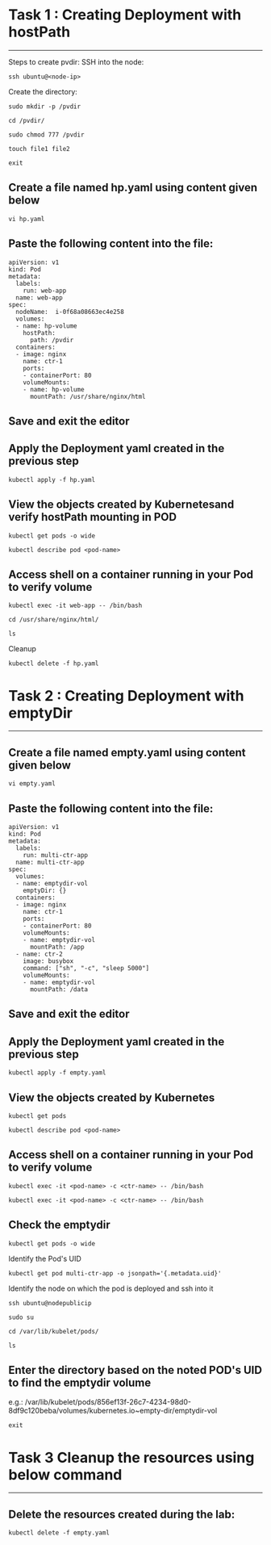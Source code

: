 # Task 1 : Creating Deployment with hostPath
--------------------------------------------------------------------------
Steps to create pvdir:
SSH into the node:
```
ssh ubuntu@<node-ip>
```

Create the directory:
```
sudo mkdir -p /pvdir
```
```
cd /pvdir/
```
```
sudo chmod 777 /pvdir
```
```
touch file1 file2
```
```
exit
```
## Create a file named hp.yaml using content given below
```
vi hp.yaml
```
## Paste the following content into the file:
```
apiVersion: v1
kind: Pod
metadata:
  labels:
    run: web-app
  name: web-app
spec:
  nodeName:  i-0f68a08663ec4e258
  volumes:
  - name: hp-volume
    hostPath:
      path: /pvdir
  containers:
  - image: nginx
    name: ctr-1
    ports:
    - containerPort: 80
    volumeMounts:
    - name: hp-volume
      mountPath: /usr/share/nginx/html
 ```
## Save and exit the editor
## Apply the Deployment yaml created in the previous step
```
kubectl apply -f hp.yaml
```
## View the objects created by Kubernetesand verify hostPath mounting in POD

```
kubectl get pods -o wide
```
```
kubectl describe pod <pod-name>
```
## Access shell on a container running in your Pod to verify volume
```
kubectl exec -it web-app -- /bin/bash
```
```
cd /usr/share/nginx/html/
```
```
ls
```
Cleanup
```
kubectl delete -f hp.yaml
```

# Task 2 : Creating Deployment with emptyDir
--------------------------------------------------------------------------
## Create a file named empty.yaml using content given below
```
vi empty.yaml
```
## Paste the following content into the file:
```
apiVersion: v1
kind: Pod
metadata:
  labels:
    run: multi-ctr-app
  name: multi-ctr-app
spec:
  volumes:
  - name: emptydir-vol
    emptyDir: {}
  containers:
  - image: nginx
    name: ctr-1
    ports:
    - containerPort: 80
    volumeMounts:
    - name: emptydir-vol
      mountPath: /app
  - name: ctr-2
    image: busybox
    command: ["sh", "-c", "sleep 5000"]
    volumeMounts:
    - name: emptydir-vol
      mountPath: /data
```
## Save and exit the editor
## Apply the Deployment yaml created in the previous step
```
kubectl apply -f empty.yaml
```
## View the objects created by Kubernetes 
```
kubectl get pods
```
```
kubectl describe pod <pod-name>
```
## Access shell on a container running in your Pod to verify volume
```
kubectl exec -it <pod-name> -c <ctr-name> -- /bin/bash
```
```
kubectl exec -it <pod-name> -c <ctr-name> -- /bin/bash
```
## Check the emptydir
```
kubectl get pods -o wide
```
Identify the Pod's UID
```
kubectl get pod multi-ctr-app -o jsonpath='{.metadata.uid}'
```
Identify the node on which the pod is deployed and ssh into it
```
ssh ubuntu@nodepublicip
```
```
sudo su
```
```
cd /var/lib/kubelet/pods/
```
```
ls
```
## Enter the directory based on the noted POD's UID to find the emptydir volume

e.g.: /var/lib/kubelet/pods/856ef13f-26c7-4234-98d0-8df9c120beba/volumes/kubernetes.io~empty-dir/emptydir-vol
```
exit
```

# Task 3 Cleanup the resources using below command
-----------------------------------------------------------------------------
## Delete the resources created during the lab:
```
kubectl delete -f empty.yaml
```

